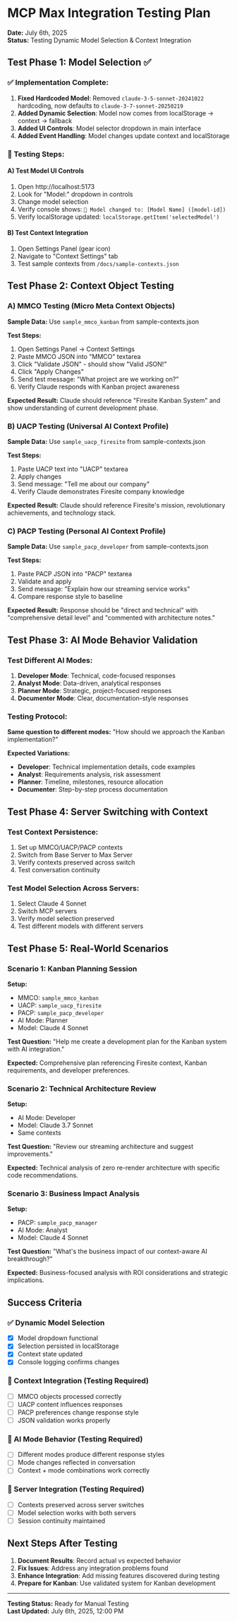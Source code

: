 # MCP Max Integration Testing Plan
**Date:** July 6th, 2025  
**Status:** Testing Dynamic Model Selection & Context Integration

## Test Phase 1: Model Selection ✅

### ✅ Implementation Complete:
1. **Fixed Hardcoded Model**: Removed `claude-3-5-sonnet-20241022` hardcoding, now defaults to `claude-3-7-sonnet-20250219`
2. **Added Dynamic Selection**: Model now comes from localStorage → context → fallback
3. **Added UI Controls**: Model selector dropdown in main interface
4. **Added Event Handling**: Model changes update context and localStorage

### 🧪 Testing Steps:

#### A) Test Model UI Controls
1. Open http://localhost:5173
2. Look for "Model:" dropdown in controls
3. Change model selection
4. Verify console shows: `🤖 Model changed to: [Model Name] ([model-id])`
5. Verify localStorage updated: `localStorage.getItem('selectedModel')`

#### B) Test Context Integration  
1. Open Settings Panel (gear icon)
2. Navigate to "Context Settings" tab
3. Test sample contexts from `/docs/sample-contexts.json`

## Test Phase 2: Context Object Testing

### A) MMCO Testing (Micro Meta Context Objects)
**Sample Data:** Use `sample_mmco_kanban` from sample-contexts.json

**Test Steps:**
1. Open Settings Panel → Context Settings
2. Paste MMCO JSON into "MMCO" textarea
3. Click "Validate JSON" - should show "Valid JSON!"
4. Click "Apply Changes"
5. Send test message: "What project are we working on?"
6. Verify Claude responds with Kanban project awareness

**Expected Result:** Claude should reference "Firesite Kanban System" and show understanding of current development phase.

### B) UACP Testing (Universal AI Context Profile)
**Sample Data:** Use `sample_uacp_firesite` from sample-contexts.json

**Test Steps:**
1. Paste UACP text into "UACP" textarea
2. Apply changes
3. Send message: "Tell me about our company"
4. Verify Claude demonstrates Firesite company knowledge

**Expected Result:** Claude should reference Firesite's mission, revolutionary achievements, and technology stack.

### C) PACP Testing (Personal AI Context Profile)
**Sample Data:** Use `sample_pacp_developer` from sample-contexts.json

**Test Steps:**
1. Paste PACP JSON into "PACP" textarea
2. Validate and apply
3. Send message: "Explain how our streaming service works"
4. Compare response style to baseline

**Expected Result:** Response should be "direct and technical" with "comprehensive detail level" and "commented with architecture notes."

## Test Phase 3: AI Mode Behavior Validation

### Test Different AI Modes:
1. **Developer Mode**: Technical, code-focused responses
2. **Analyst Mode**: Data-driven, analytical responses  
3. **Planner Mode**: Strategic, project-focused responses
4. **Documenter Mode**: Clear, documentation-style responses

### Testing Protocol:
**Same question to different modes:** "How should we approach the Kanban implementation?"

**Expected Variations:**
- **Developer**: Technical implementation details, code examples
- **Analyst**: Requirements analysis, risk assessment
- **Planner**: Timeline, milestones, resource allocation
- **Documenter**: Step-by-step process documentation

## Test Phase 4: Server Switching with Context

### Test Context Persistence:
1. Set up MMCO/UACP/PACP contexts
2. Switch from Base Server to Max Server
3. Verify contexts preserved across switch
4. Test conversation continuity

### Test Model Selection Across Servers:
1. Select Claude 4 Sonnet
2. Switch MCP servers
3. Verify model selection preserved
4. Test different models with different servers

## Test Phase 5: Real-World Scenarios

### Scenario 1: Kanban Planning Session
**Setup:**
- MMCO: `sample_mmco_kanban`
- UACP: `sample_uacp_firesite`  
- PACP: `sample_pacp_developer`
- AI Mode: Planner
- Model: Claude 4 Sonnet

**Test Question:** "Help me create a development plan for the Kanban system with AI integration."

**Expected:** Comprehensive plan referencing Firesite context, Kanban requirements, and developer preferences.

### Scenario 2: Technical Architecture Review
**Setup:**
- AI Mode: Developer
- Model: Claude 3.7 Sonnet
- Same contexts

**Test Question:** "Review our streaming architecture and suggest improvements."

**Expected:** Technical analysis of zero re-render architecture with specific code recommendations.

### Scenario 3: Business Impact Analysis  
**Setup:**
- PACP: `sample_pacp_manager`
- AI Mode: Analyst
- Model: Claude 4 Sonnet

**Test Question:** "What's the business impact of our context-aware AI breakthrough?"

**Expected:** Business-focused analysis with ROI considerations and strategic implications.

## Success Criteria

### ✅ Dynamic Model Selection
- [x] Model dropdown functional
- [x] Selection persisted in localStorage
- [x] Context state updated
- [x] Console logging confirms changes

### 🔄 Context Integration (Testing Required)
- [ ] MMCO objects processed correctly
- [ ] UACP content influences responses
- [ ] PACP preferences change response style
- [ ] JSON validation works properly

### 🔄 AI Mode Behavior (Testing Required)  
- [ ] Different modes produce different response styles
- [ ] Mode changes reflected in conversation
- [ ] Context + mode combinations work correctly

### 🔄 Server Integration (Testing Required)
- [ ] Contexts preserved across server switches
- [ ] Model selection works with both servers
- [ ] Session continuity maintained

## Next Steps After Testing

1. **Document Results**: Record actual vs expected behavior
2. **Fix Issues**: Address any integration problems found
3. **Enhance Integration**: Add missing features discovered during testing
4. **Prepare for Kanban**: Use validated system for Kanban development

---

**Testing Status:** Ready for Manual Testing  
**Last Updated:** July 6th, 2025, 12:00 PM